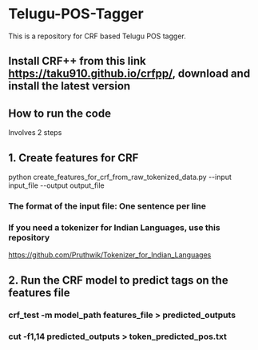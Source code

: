 # Telugu-POS-Tagger
This is a repository for CRF based Telugu POS tagger.
## Install CRF++ from this link https://taku910.github.io/crfpp/, download and install the latest version
## How to run the code
Involves 2 steps
## 1. Create features for CRF
python create_features_for_crf_from_raw_tokenized_data.py --input input_file --output output_file
### The format of the input file: One sentence per line
### If you need a tokenizer for Indian Languages, use this repository
https://github.com/Pruthwik/Tokenizer_for_Indian_Languages 
## 2. Run the CRF model to predict tags on the features file
### crf_test -m model_path features_file > predicted_outputs
### cut -f1,14 predicted_outputs > token_predicted_pos.txt
